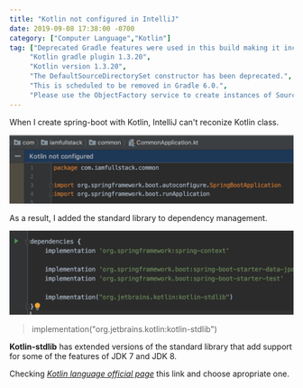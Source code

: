 ```yaml
---
title: "Kotlin not configured in IntelliJ"
date: 2019-09-08 17:38:00 -0700
category: ["Computer Language","Kotlin"]
tag: ["Deprecated Gradle features were used in this build making it incompatible with Gradle 6.0.",
     "Kotlin gradle plugin 1.3.20",
     "Kotlin version 1.3.20",
     "The DefaultSourceDirectorySet constructor has been deprecated.",
     "This is scheduled to be removed in Gradle 6.0.",
     "Please use the ObjectFactory service to create instances of SourceDirectorySet instead."]
---
```


When I create spring-boot with Kotlin, IntelliJ can't reconize Kotlin class.

<a href="/resource/image/20190908/kotlin_1.png"><img src="/resource/image/20190908/kotlin_1.png" width="700px" title="Kotlin not configured message" /></a>

As a result, I added the standard library to dependency management.

<a href="/resource/image/20190908/kotlin_2.png"><img src="/resource/image/20190908/kotlin_2.png" width="700px" title="build.gradle" /></a>

> implementation("org.jetbrains.kotlin:kotlin-stdlib")

**Kotlin-stdlib** has extended versions of the standard library that add support for some of the features of JDK 7 and JDK 8.

Checking _[Kotlin language official page]_ this link and choose apropriate one.

[Kotlin language official page]: https://kotlinlang.org/docs/reference/using-gradle.html#configuring-dependencies
